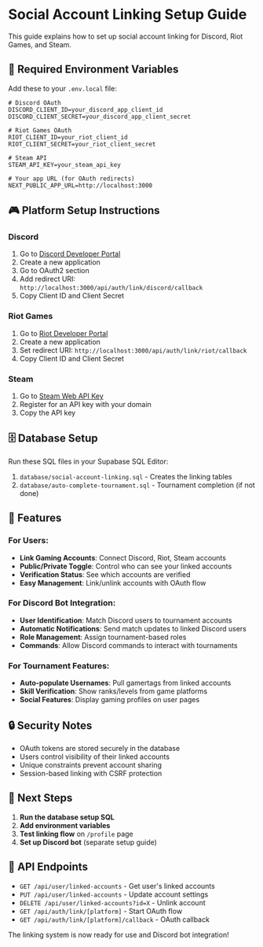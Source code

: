 # Social Account Linking Setup Guide

This guide explains how to set up social account linking for Discord, Riot Games, and Steam.

## 🔑 Required Environment Variables

Add these to your `.env.local` file:

```env
# Discord OAuth
DISCORD_CLIENT_ID=your_discord_app_client_id
DISCORD_CLIENT_SECRET=your_discord_app_client_secret

# Riot Games OAuth
RIOT_CLIENT_ID=your_riot_client_id
RIOT_CLIENT_SECRET=your_riot_client_secret

# Steam API
STEAM_API_KEY=your_steam_api_key

# Your app URL (for OAuth redirects)
NEXT_PUBLIC_APP_URL=http://localhost:3000
```

## 🎮 Platform Setup Instructions

### Discord
1. Go to [Discord Developer Portal](https://discord.com/developers/applications)
2. Create a new application
3. Go to OAuth2 section
4. Add redirect URI: `http://localhost:3000/api/auth/link/discord/callback`
5. Copy Client ID and Client Secret

### Riot Games
1. Go to [Riot Developer Portal](https://developer.riotgames.com/)
2. Create a new application
3. Set redirect URI: `http://localhost:3000/api/auth/link/riot/callback`
4. Copy Client ID and Client Secret

### Steam
1. Go to [Steam Web API Key](https://steamcommunity.com/dev/apikey)
2. Register for an API key with your domain
3. Copy the API key

## 🗄️ Database Setup

Run these SQL files in your Supabase SQL Editor:

1. `database/social-account-linking.sql` - Creates the linking tables
2. `database/auto-complete-tournament.sql` - Tournament completion (if not done)

## 🚀 Features

### For Users:
- **Link Gaming Accounts**: Connect Discord, Riot, Steam accounts
- **Public/Private Toggle**: Control who can see your linked accounts
- **Verification Status**: See which accounts are verified
- **Easy Management**: Link/unlink accounts with OAuth flow

### For Discord Bot Integration:
- **User Identification**: Match Discord users to tournament accounts
- **Automatic Notifications**: Send match updates to linked Discord users
- **Role Management**: Assign tournament-based roles
- **Commands**: Allow Discord commands to interact with tournaments

### For Tournament Features:
- **Auto-populate Usernames**: Pull gamertags from linked accounts
- **Skill Verification**: Show ranks/levels from game platforms
- **Social Features**: Display gaming profiles on user pages

## 🔒 Security Notes

- OAuth tokens are stored securely in the database
- Users control visibility of their linked accounts
- Unique constraints prevent account sharing
- Session-based linking with CSRF protection

## 🎯 Next Steps

1. **Run the database setup SQL**
2. **Add environment variables**
3. **Test linking flow** on `/profile` page
4. **Set up Discord bot** (separate setup guide)

## 📝 API Endpoints

- `GET /api/user/linked-accounts` - Get user's linked accounts
- `PUT /api/user/linked-accounts` - Update account settings
- `DELETE /api/user/linked-accounts?id=X` - Unlink account
- `GET /api/auth/link/[platform]` - Start OAuth flow
- `GET /api/auth/link/[platform]/callback` - OAuth callback

The linking system is now ready for use and Discord bot integration!
